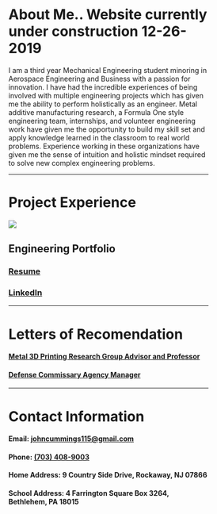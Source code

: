 # About Me.. Website currently under construction 12-26-2019

I am a third year Mechanical Engineering student minoring in Aerospace Engineering and Business with a passion for innovation. I have had the incredible experiences of being involved with multiple engineering projects which has given me the ability to perform holistically as an engineer. Metal additive manufacturing research, a Formula One style engineering team, internships, and volunteer engineering work have given me the opportunity to build my skill set and apply knowledge learned in the classroom to real world problems. Experience working in these organizations have given me the sense of intuition and holistic mindset required to solve new complex engineering problems.

***

# Project Experience

<html>
<head>
<meta name="viewport" content="width=device-width, initial-scale=1">
<style>
* {
  box-sizing: border-box;
}

body {

}

.container {
  position: relative;
  max-width: 400px;
  margin: 0 auto;
}

.container img {vertical-align: middle;}
.container img {horizontal-align: left;}

.container .content {
  position: absolute;
  bottom: 0;
  background: rgba(255, 255, 255, 0.8); /* Black background with 0.5 opacity */
  color: #f1f1f1;
  width: 100%;
  height: 20%;
  padding: 20px;
}
</style>
</head>
<body>


<div class="container">
    <a href="./portfolio.pdf">
      <img src="https://raw.githubusercontent.com/jfc221/website/master/assets/EngineeringPortfolioThumb.png">
     </a>
  <div class="content">
    <h2>Engineering Portfolio</h2>
  </div>
</div>

</body>
</html>


  
  

### [Resume](./resume.pdf)


### [LinkedIn](http://linkedin.com/in/john-cummings1)

 
***

# Letters of Recomendation

#### [Metal 3D Printing Research Group Advisor and Professor](./hadenlor.pdf)

#### [Defense Commissary Agency Manager](./decalor.pdf)

***

# Contact Information

#### Email: [johncummings115@gmail.com](mailto:johncummings115@gmail.com)

#### Phone: [(703) 408-9003](tel:703-408-9003)

#### Home Address: 9 Country Side Drive, Rockaway, NJ 07866

#### School Address: 4 Farrington Square Box 3264, Bethlehem, PA 18015
